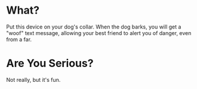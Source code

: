 # What?

Put this device on your dog's collar. When the dog barks, you will get a "woof" text message, allowing your best friend to alert you of danger, even from a far.

# Are You Serious?

Not really, but it's fun.
